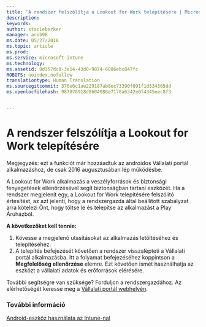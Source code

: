 ```yaml
---
title: "A rendszer felszólítja a Lookout for Work telepítésére | Microsoft Intune"
description: 
keywords: 
author: staciebarker
manager: arob98
ms.date: 05/27/2016
ms.topic: article
ms.prod: 
ms.service: microsoft-intune
ms.technology: 
ms.assetid: 0d357dc0-3e14-43d0-9874-6886ebc847fc
ROBOTS: noindex,nofollow
translationtype: Human Translation
ms.sourcegitcommit: 376e6c1ae229187ab8ec73390f091f1d534365dd
ms.openlocfilehash: 987076918d8604086e7178a6342e0f4345eec8f3


---
```


# A rendszer felszólítja a Lookout for Work telepítésére
Megjegyzés: ezt a funkciót már hozzáadtuk az androidos Vállalati portál alkalmazáshoz, de csak 2016 augusztusában lép működésbe. 

A Lookout for Work alkalmazás a veszélyforrások és biztonsági fenyegetések ellenőrzésével segít biztonságban tartani eszközét. Ha a rendszer megjelenít egy, a Lookout for Work telepítésére felszólító értesítést, az azt jelenti, hogy a rendszergazda által beállított szabályzat arra kötelezi Önt, hogy töltse le és telepítse az alkalmazást a Play Áruházból.

**A következőket kell tennie:**

1.  Kövesse a megjelenő utasításokat az alkalmazás letöltéséhez és telepítéséhez. 
2.  A telepítés befejezését követően a rendszer visszalépteti a Vállalati portál alkalmazásba. Itt a folyamat befejezéséhez koppintson a **Megfelelőség ellenőrzése** elemre. Ezt követően ismét használhatja az eszközt a vállalati adatok és erőforrások elérésére.

További segítségre van szüksége? Forduljon a rendszergazdához. Az elérhetőségét keresse meg a [Vállalati portál webhelyén](http://portal.manage.microsoft.com).

### További információ
[Android-eszköz használata az Intune-nal](using-your-android-device-with-intune.md)



<!--HONumber=Jul16_HO3-->


